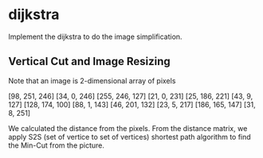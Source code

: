# dijkstra
Implement the dijkstra to do the image simplification.

## Vertical Cut and Image Resizing

Note that an image is 2-dimensional array of pixels

[98, 251, 246]  [34, 0, 246]  [255, 246, 127]  [21, 0, 231]
[25, 186, 221]  [43, 9, 127]  [128, 174, 100]  [88, 1, 143]
[46, 201, 132]  [23, 5, 217]  [186, 165, 147]  [31, 8, 251]

We calculated the distance from the pixels. From the distance matrix, we apply S2S (set of vertice to set of vertices) shortest path
algorithm to find the Min-Cut from the picture.
